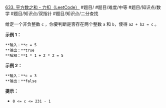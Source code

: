 [633. 平方数之和 - 力扣（LeetCode）](https://leetcode.cn/problems/sum-of-square-numbers/solutions/747079/ping-fang-shu-zhi-he-by-leetcode-solutio-8ydl/)
#题目/ #题目/难度/中等 #题目/知识点/数学 #题目/知识点/双指针 #题目/知识点/二分查找

给定一个非负整数 `c` ，你要判断是否存在两个整数 `a` 和 `b`，使得 `a2 + b2 = c` 。

**示例 1：**
```
**输入：**c = 5
**输出：**true
**解释：**1 * 1 + 2 * 2 = 5
```

**示例 2：**
```
**输入：**c = 3
**输出：**false
```

**提示：**
- `0 <= c <= 231 - 1`